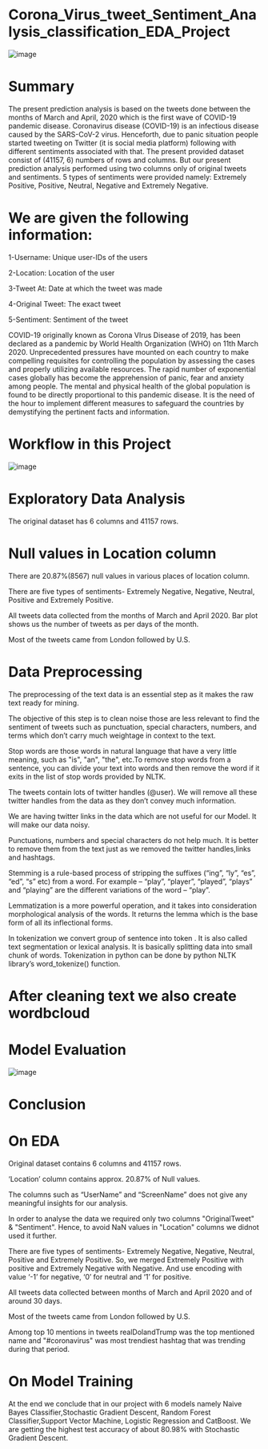 # Corona_Virus_tweet_Sentiment_Analysis_classification_EDA_Project

![image](https://github.com/SHUBHAM-55555/CORONA_VIRUS_TWEET_SENTIMENT_ANALYSIS_CLASSIFICATION_EDA_PROJECT/assets/135215329/c3cfa1c4-901f-4101-8e48-100b45b3ba76)

# Summary

The present prediction analysis is based on the tweets done between the months of March and April, 2020 which is the first wave of COVID-19 pandemic disease. Coronavirus disease (COVID-19) is an infectious disease caused by the SARS-CoV-2 virus. Henceforth, due to panic situation people started tweeting on Twitter (it is social media platform) following with different sentiments associated with that. The present provided dataset consist of (41157, 6) numbers of rows and columns. But our present prediction analysis performed using two columns only of original tweets and sentiments. 5 types of sentiments were provided namely: Extremely Positive, Positive, Neutral, Negative and Extremely Negative.

# We are given the following information:

1-Username: Unique user-IDs of the users

2-Location: Location of the user

3-Tweet At: Date at which the tweet was made

4-Original Tweet: The exact tweet

5-Sentiment: Sentiment of the tweet


COVID-19 originally known as Corona VIrus Disease of 2019, has been declared as a pandemic by World Health Organization (WHO) on 11th March 2020. Unprecedented pressures have mounted on each country to make compelling requisites for controlling the population by assessing the cases and properly utilizing available resources. The rapid number of exponential cases globally has become the apprehension of panic, fear and anxiety among people. The mental and physical health of the global population is found to be directly proportional to this pandemic disease. It is the need of the hour to implement different measures to safeguard the countries by demystifying the pertinent facts and information.

# Workflow in this Project

![image](https://github.com/SHUBHAM-55555/CORONA_VIRUS_TWEET_SENTIMENT_ANALYSIS_CLASSIFICATION_EDA_PROJECT/assets/135215329/4e7fea98-1a07-4d66-ad54-0a47041532e4)


# Exploratory Data Analysis

The original dataset has 6 columns and 41157 rows.

# Null values in Location column


There are 20.87%(8567) null values in various places of location column.

There are five types of sentiments- Extremely Negative, Negative, Neutral, Positive and Extremely Positive.

All tweets data collected from the months of March and April 2020. Bar plot shows us the number of tweets as per days of the month.

Most of the tweets came from London followed by U.S.

# Data Preprocessing


The preprocessing of the text data is an essential step as it makes the raw text ready for mining.

The objective of this step is to clean noise those are less relevant to find the sentiment of tweets such as punctuation, special characters, numbers, and terms which don’t carry much weightage in context to the text.

Stop words are those words in natural language that have a very little meaning, such as "is", "an", "the", etc.To remove stop words from a sentence, you can divide your text into words and then remove the word if it exits in the list of stop words provided by NLTK.

The tweets contain lots of twitter handles (@user). We will remove all these twitter handles from the data as they don’t convey much information.

We are having twitter links in the data which are not useful for our Model. It will make our data noisy.

Punctuations, numbers and special characters do not help much. It is better to remove them from the text just as we removed the twitter handles,links and hashtags.

Stemming is a rule-based process of stripping the suffixes (“ing”, “ly”, “es”, “ed”, “s” etc) from a word. For example – “play”, “player”, “played”, “plays” and “playing” are the different variations of the word – “play”.

Lemmatization is a more powerful operation, and it takes into consideration morphological analysis of the words. It returns the lemma which is the base form of all its inflectional forms.

In tokenization we convert group of sentence into token . It is also called text segmentation or lexical analysis. It is basically splitting data into small chunk of words. Tokenization in python can be done by python NLTK library’s word_tokenize() function.


# After cleaning text we also create wordbcloud

# Model Evaluation

![image](https://github.com/SHUBHAM-55555/CORONA_VIRUS_TWEET_SENTIMENT_ANALYSIS_CLASSIFICATION_EDA_PROJECT/assets/135215329/89f7109f-e6cb-413b-a454-ece25907f97d)

# Conclusion

# On EDA

Original dataset contains 6 columns and 41157 rows.

‘Location’ column contains approx. 20.87% of Null values.

The columns such as “UserName” and “ScreenName” does not give any meaningful insights for our analysis.

In order to analyse the data we required only two columns "OriginalTweet" & "Sentiment". Hence, to avoid NaN values in "Location" columns we didnot used it further.

There are five types of sentiments- Extremely Negative, Negative, Neutral, Positive and Extremely Positive. So, we merged Extremely Positive with positive and Extremely Negative with Negative. And use encoding with value ‘-1’ for negative, ‘0’ for neutral and ‘1’ for positive.

All tweets data collected between months of March and April 2020 and of around 30 days.

Most of the tweets came from London followed by U.S.

Among top 10 mentions in tweets realDolandTrump was the top mentioned name and "#coronavirus" was most trendiest hashtag that was trending during that period.


# On Model Training

At the end we conclude that in our project with 6 models namely Naive Bayes Classifier,Stochastic Gradient Descent, Random Forest Classifier,Support Vector Machine, Logistic Regression and CatBoost. We are getting the highest test accuracy of about 80.98% with Stochastic Gradient Descent.
